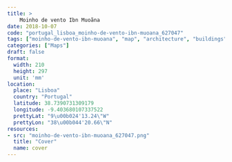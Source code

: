 ```yaml
---
title: > 
    Moinho de vento Ibn Muoãna
date: 2018-10-07
code: "portugal_lisboa_moinho-de-vento-ibn-muoana_627047"
tags: ["moinho-de-vento-ibn-muoana", "map", "architecture", "buildings", "Lisboa", "Portugal"]
categories: ["Maps"]
draft: false
format:
  width: 210
  height: 297
  unit: 'mm'
location:
  place: "Lisboa"
  country: "Portugal"
  latitude: 38.7390731309179
  longitude: -9.403680107337522
  prettyLat: "9\u00b024'13.24\"W"
  prettyLon: "38\u00b044'20.66\"N"
resources:
- src: "moinho-de-vento-ibn-muoana_627047.png"
  title: "Cover"
  name: cover
---
```

